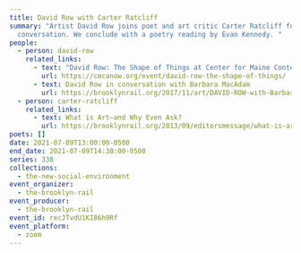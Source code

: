 ```yaml
---
title: David Row with Carter Ratcliff
summary: "Artist David Row joins poet and art critic Carter Ratcliff for a
  conversation. We conclude with a poetry reading by Evan Kennedy. "
people:
  - person: david-row
    related_links:
      - text: "David Row: The Shape of Things at Center for Maine Contemporary Art"
        url: https://cmcanow.org/event/david-row-the-shape-of-things/
      - text: David Row in conversation with Barbara MacAdam
        url: https://brooklynrail.org/2017/11/art/DAVID-ROW-with-Barbara-MacAdam
  - person: carter-ratcliff
    related_links:
      - text: What is Art—and Why Even Ask?
        url: https://brooklynrail.org/2013/09/editorsmessage/what-is-artand-why-even-ask
poets: []
date: 2021-07-09T13:00:00-0500
end_date: 2021-07-09T14:30:00-0500
series: 338
collections:
  - the-new-social-environment
event_organizer:
  - the-brooklyn-rail
event_producer:
  - the-brooklyn-rail
event_id: recJTvdU1KI86h9Rf
event_platform:
  - zoom
---
```

